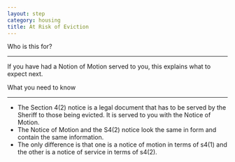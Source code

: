 ```yaml
---
layout: step
category: housing
title: At Risk of Eviction
---
```

<div class="intro">
  <div class="header"><i class="fa fa-fw fa-users" aria-hidden="true"></i> Who is this for?</div>
  <hr>
  <div class="content">
    <p>If you have had a Notion of Motion served to you, this explains what to expect next.</p>
  </div>
</div>

<div class="summary">
  <div class="header"><i class="fa fa-fw fa-exclamation-circle" aria-hidden="true"></i> What you need to know</div>
  <hr>
  <div class="content">
    <ul class="fa-ul">
      <li><i class="fa-li fa fa-gavel"></i>The Section 4(2) notice is a legal document that has to be served by the Sheriff to those being evicted. It is served to you with the Notice of Motion.</li>
      <li><i class="fa-li fa fa-gavel"></i>The Notice of Motion and the S4(2) notice look the same in form and contain the same information.</li>
      <li><i class="fa-li fa fa-gavel"></i>The only difference is that one is a notice of motion in terms of s4(1) and the other is a notice of service in terms of s4(2).</li>      
    </ul>
  </div>
</div>

